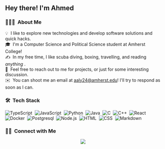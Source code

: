 <div align="center">
</div>

<h2>Hey there! I'm Ahmed</h2>


<!-- ## 👋 &nbsp;Hey there! I'm Ahmed -->

### 👨🏻‍💻 &nbsp;About Me

💡 &nbsp;I like to explore new technologies and develop software solutions and quick hacks.\
🎓 &nbsp;I'm a Computer Science and Political Science student at Amherst College!\
✍️ &nbsp;In my free time, I like scuba diving, boxing, travelling, and reading _anything_ .\
💬 &nbsp;Feel free to reach out to me for projects, or just for some interesting discussion.\
✉️ &nbsp;You can shoot me an email at aaly24@amherst.edu! I'll try to respond as soon as I can.


### 🛠 &nbsp;Tech Stack

![TypeScript](https://img.shields.io/badge/-TypeScript-05122A?style=flat&logo=typescript)&nbsp;
![JavaScript](https://img.shields.io/badge/-JavaScript-05122A?style=flat&logo=javascript)&nbsp;
![Python](https://img.shields.io/badge/-Python-05122A?style=flat&logo=python)&nbsp;
![Java](https://img.shields.io/badge/-Java-05122A?style=flat&logo=Java&logoColor=FFA518)&nbsp;
![C](https://img.shields.io/badge/-Lang-05122A?style=flat&logo=C&logoColor=A8B9CC)&nbsp;
![C++](https://img.shields.io/badge/-C++-05122A?style=flat&logo=C%2B%2B&logoColor=00599C)&nbsp;
![React](https://img.shields.io/badge/-React-05122A?style=flat&logo=react)&nbsp;
![Docker](https://img.shields.io/badge/-Docker-05122A?style=flat&logo=docker)&nbsp;
![Postgresql](https://img.shields.io/badge/-Postgresql-05122A?style=flat&logo=postgresql)&nbsp;
![Node.js](https://img.shields.io/badge/-Node.js-05122A?style=flat&logo=node.js)&nbsp;
![HTML](https://img.shields.io/badge/-HTML-05122A?style=flat&logo=HTML5)&nbsp;
![CSS](https://img.shields.io/badge/-CSS-05122A?style=flat&logo=CSS3&logoColor=1572B6)&nbsp;
![Markdown](https://img.shields.io/badge/-Markdown-05122A?style=flat&logo=markdown)&nbsp;



### 🤝🏻 &nbsp;Connect with Me

<p align="center">
<a href="https://www.linkedin.com/in/ahmed-k-aly/"><img src="https://img.shields.io/badge/-Ahmed%20Aly-0077B5?style=flat&logo=Linkedin&logoColor=white"/></a>
</p>
